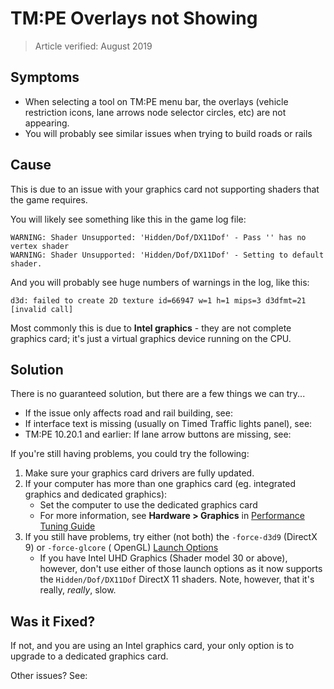 # TM:PE Overlays not Showing

> Article verified: August 2019

## Symptoms

* When selecting a tool on TM:PE menu bar, the overlays (vehicle restriction icons, lane arrows node selector circles,
  etc) are not appearing.
* You will probably see similar issues when trying to build roads or rails

## Cause

This is due to an issue with your graphics card not supporting shaders that the game requires.

You will likely see something like this in the game log file:

```
WARNING: Shader Unsupported: 'Hidden/Dof/DX11Dof' - Pass '' has no vertex shader
WARNING: Shader Unsupported: 'Hidden/Dof/DX11Dof' - Setting to default shader.
```

And you will probably see huge numbers of warnings in the log, like this:

```
d3d: failed to create 2D texture id=66947 w=1 h=1 mips=3 d3dfmt=21 [invalid call]
```

Most commonly this is due to **Intel graphics** - they are not complete graphics card; it's just a virtual graphics
device running on the CPU.

## Solution

There is no guaranteed solution, but there are a few things we can try...

* If the issue only affects road and rail building, see: [](Flickering-blue-road-building-guides.md)
* If interface text is missing (usually on Timed Traffic lights panel), see: [](Interface-text-missing.md)
* TM:PE 10.20.1 and earlier: If lane arrow buttons are missing, see: [](Lane-Arrows-buttons-missing-arrows.md)

If you're still having problems, you could try the following:

1. Make sure your graphics card drivers are fully updated.
2. If your computer has more than one graphics card (eg. integrated graphics and dedicated graphics):
    * Set the computer to use the dedicated graphics card
    * For more information, see **Hardware > Graphics**
      in [Performance Tuning Guide](https://steamcommunity.com/sharedfiles/filedetails/?id=465790009)
3. If you still have problems, try either (not both) the `-force-d3d9` (DirectX 9) or `-force-glcore` (
   OpenGL) [Launch Options](https://steamcommunity.com/sharedfiles/filedetails/?id=466981085)
    * If you have Intel UHD Graphics (Shader model 30 or above), however, don't use either of those launch options as it
      now supports the `Hidden/Dof/DX11Dof` DirectX 11 shaders. Note, however, that it's really, _really_, slow.

## Was it Fixed?

If not, and you are using an Intel graphics card, your only option is to upgrade to a dedicated graphics card.

Other issues? See: [](Troubleshooting.md)